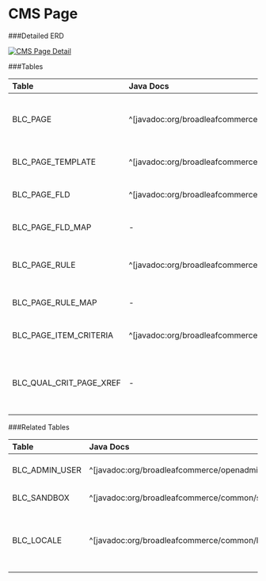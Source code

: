 # CMS Page



###Detailed ERD

[![CMS Page Detail](dataModel/CMSPageDetailedERD.png)](_img/dataModel/CMSPageDetailedERD.png)

###Tables

| Table               | Java Docs      | Description                                         |
|:--------------------|:--------------|:----------------------------------------------------|
|BLC\_PAGE             | ^[javadoc:org/broadleafcommerce/cms/page/domain/Page]          | Represents a static html Page in Broadleaf.  |
|BLC\_PAGE\_TEMPLATE    | ^[javadoc:org/broadleafcommerce/cms/page/domain/PageTemplate]          | Represents a Page template.  |
|BLC\_PAGE\_FLD         | ^[javadoc:org/broadleafcommerce/cms/page/domain/PageField]          | Represents a Page Field.  |
|BLC\_PAGE\_FLD\_MAP     | -          | Maps a Page to a Field.  |
|BLC\_PAGE\_RULE        | ^[javadoc:org/broadleafcommerce/cms/page/domain/PageRule]          | Represents a rule to be applied to a Page.  |
|BLC\_PAGE\_RULE\_MAP    | -          | Maps a Page to a Rule.  |
|BLC\_PAGE\_ITEM\_CRITERIA | ^[javadoc:org/broadleafcommerce/cms/page/domain/PageItemCriteria]        | Represents a Page item criteria.  |
|BLC\_QUAL\_CRIT\_PAGE\_XREF| -        | Cross reference table that points to a Page item criteria.  |

###Related Tables

| Table               | Java Docs      | Description                                         |
|:--------------------|:--------------|:----------------------------------------------------|
|BLC\_ADMIN\_USER       | ^[javadoc:org/broadleafcommerce/openadmin/server/security/domain/AdminUser]          | Represents an admin user.  |
|BLC\_SANDBOX          | ^[javadoc:org/broadleafcommerce/common/sandbox/domain/SandBox]          | Represents a sandbox.  |
|BLC\_LOCALE           | ^[javadoc:org/broadleafcommerce/common/locale/domain/Locale]          | Contains locale information, such as code and if it's default  |
